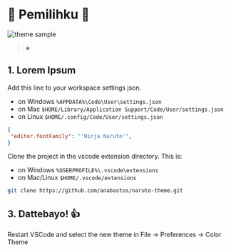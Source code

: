 # 🍥 Pemilihku 🍥

![theme sample](image.png)
> ✬ 

## 1. Lorem Ipsum
Add this line to your workspace settings json.
- on Windows `%APPDATA%\Code\User\settings.json`
- on Mac `$HOME/Library/Application Support/Code/User/settings.json`
- on Linux `$HOME/.config/Code/User/settings.json`
```json
{
 "editor.fontFamily": "'Ninja Naruto'",
}
```

Clone the project in the vscode extension directory. This is:
- on Windows `%USERPROFILE%\.vscode\extensions`
- on Mac/Linux `$HOME/.vscode/extensions`

```bash
git clone https://github.com/anabastos/naruto-theme.git
```

## 3. Dattebayo! 👍
Restart VSCode and select the new theme in File -> Preferences -> Color Theme
